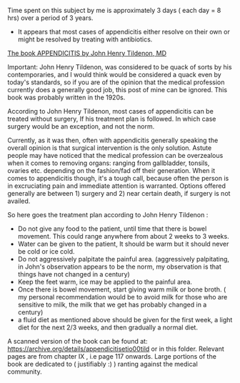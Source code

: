 Time spent on this subject by me is approximately 3 days ( each day = 8 hrs) over a period of 3 years.

- It appears that most cases of appendicitis either resolve on their own or might be resolved by treating with antibiotics.

<ins>The book APPENDICITIS by John Henry Tildenon, MD<ins/>

Important: John Henry Tildenon, was considered to be quack of sorts by his contemporaries, and I would think would be considered a quack even by today's standards, so if you are of the opinion that the medical profession currently does a generally good job, this post of mine can be ignored. This book was probably written in the 1920s.

According to John Henry Tildenon, most cases of appendicitis can be treated without surgery, If his treatment plan is followed. In which case surgery would be an exception, and not the norm.

Currently, as it was then, often with appendicitis generally speaking the overall opinion is that surgical intervention is the only solution. Astute people may have noticed that the medical profession can be overzealous when it comes to removing organs: ranging from gallbladder, tonsils, ovaries etc. depending on the fashion/fad off their generation.
When it comes to appendicitis though, it's a tough call, because often the person is in excruciating pain and immediate attention is warranted. Options offered generally are between 1) surgery and 2) near certain death, if surgery is not availed.

So here goes the treatment plan according to John Henry Tildenon :

- Do not give any food to the patient, until time that there is bowel movement. This could range anywhere from  about 2 weeks to 3 weeks.
- Water can be given to the patient, It should be warm but it should never be cold or ice cold.
- Do not aggressively palpitate the painful area. (aggressively palpitating,  in John's observation appears to be the norm, my observation is that things have not changed in a century)
- Keep the feet warm, ice may be applied to the painful area.
- Once there is bowel movement, start giving warm milk or bone broth. ( my personal recommendation would be to avoid milk for those who are sensitive to milk, the milk that we get has probably changed in a century)
- a fluid diet as mentioned above should be given for the first week, a light diet for the next 2/3 weeks, and then gradually a normal diet.

A scanned version of the book can be found at:  https://archive.org/details/appendicitisetio00tild or in this folder.
Relevant pages are from chapter IX , i.e page 117 onwards. Large portions of the book are dedicated to ( justifiably :) ) ranting against the medical community.
